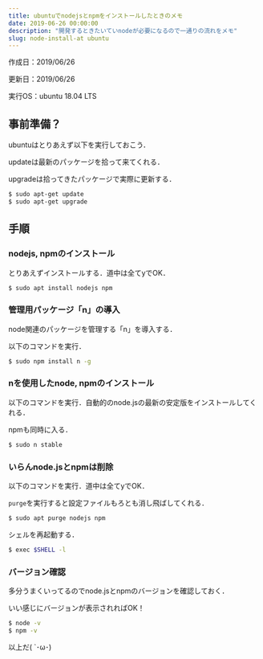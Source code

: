 ```yaml
---
title: ubuntuでnodejsとnpmをインストールしたときのメモ
date: 2019-06-26 00:00:00
description: "開発するときたいていnodeが必要になるので一通りの流れをメモ"
slug: node-install-at ubuntu
---
```


作成日：2019/06/26

更新日：2019/06/26

実行OS：ubuntu 18.04 LTS

## **事前準備？**

ubuntuはとりあえず以下を実行しておこう．

updateは最新のパッケージを拾って来てくれる．

upgradeは拾ってきたパッケージで実際に更新する．
```bash
$ sudo apt-get update
$ sudo apt-get upgrade
```

## **手順**

### **nodejs, npmのインストール**

とりあえずインストールする．道中は全てyでOK．
```bash
$ sudo apt install nodejs npm
```

### **管理用パッケージ「n」の導入**

node関連のパッケージを管理する「n」を導入する．

以下のコマンドを実行．
```bash
$ sudo npm install n -g
```

### **nを使用したnode, npmのインストール**

以下のコマンドを実行．自動的のnode.jsの最新の安定版をインストールしてくれる．

npmも同時に入る．
```bash
$ sudo n stable
```

### **いらんnode.jsとnpmは削除**

以下のコマンドを実行．道中は全てyでOK．

`purge`を実行すると設定ファイルもろとも消し飛ばしてくれる．
```bash
$ sudo apt purge nodejs npm
```

シェルを再起動する．
```bash
$ exec $SHELL -l
```

### **バージョン確認**

多分うまくいってるのでnode.jsとnpmのバージョンを確認しておく．

いい感じにバージョンが表示されればOK！
```bash
$ node -v
$ npm -v
```

以上だ( `･ω･)
